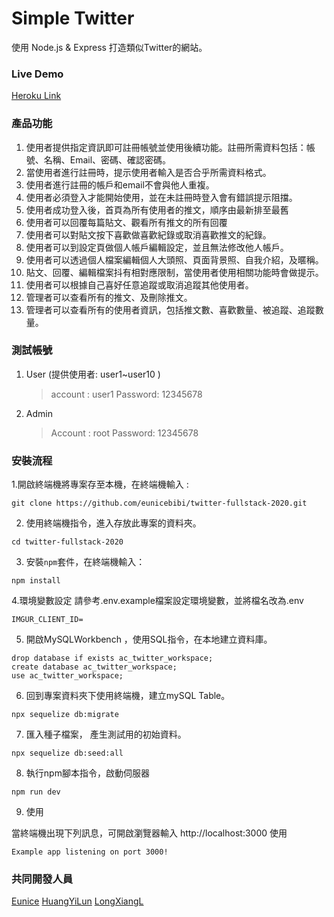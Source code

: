 # Simple Twitter

使用 Node.js & Express 打造類似Twitter的網站。

### Live Demo

[Heroku Link](https://desolate-springs-18796-e305e3af2d92.herokuapp.com/signi)

### 產品功能

1. 使用者提供指定資訊即可註冊帳號並使用後續功能。註冊所需資料包括：帳號、名稱、Email、密碼、確認密碼。
2. 當使用者進行註冊時，提示使用者輸入是否合乎所需資料格式。
3. 使用者進行註冊的帳戶和email不會與他人重複。
4. 使用者必須登入才能開始使用，並在未註冊時登入會有錯誤提示阻擋。
5. 使用者成功登入後，首頁為所有使用者的推文，順序由最新排至最舊
6. 使用者可以回覆每篇貼文、觀看所有推文的所有回覆
7. 使用者可以對貼文按下喜歡做喜歡紀錄或取消喜歡推文的紀錄。
8. 使用者可以到設定頁做個人帳戶編輯設定，並且無法修改他人帳戶。
9. 使用者可以透過個人檔案編輯個人大頭照、頁面背景照、自我介紹，及暱稱。
10. 貼文、回覆、編輯檔案抖有相對應限制，當使用者使用相關功能時會做提示。
11. 使用者可以根據自己喜好任意追蹤或取消追蹤其他使用者。
12. 管理者可以查看所有的推文、及刪除推文。
13. 管理者可以查看所有的使用者資訊，包括推文數、喜歡數量、被追蹤、追蹤數量。

### 測試帳號

1. User (提供使用者: user1~user10 )

   > account : user1
   > Password: 12345678
2. Admin
   > Account : root
   > Password: 12345678

### 安裝流程

1.開啟終端機將專案存至本機，在終端機輸入 :
```
git clone https://github.com/eunicebibi/twitter-fullstack-2020.git
```

2. 使用終端機指令，進入存放此專案的資料夾。

```
cd twitter-fullstack-2020
```


3. 安裝`npm`套件，在終端機輸入：
```
npm install
```

4.環境變數設定 請參考.env.example檔案設定環境變數，並將檔名改為.env
```
IMGUR_CLIENT_ID= 
```

5. 開啟MySQLWorkbench ，使用SQL指令，在本地建立資料庫。

```
drop database if exists ac_twitter_workspace;
create database ac_twitter_workspace;
use ac_twitter_workspace;
```

6. 回到專案資料夾下使用終端機，建立mySQL Table。

```
npx sequelize db:migrate
```

7. 匯入種子檔案， 產生測試用的初始資料。

```
npx sequelize db:seed:all
```

8. 執行npm腳本指令，啟動伺服器

```
npm run dev
```

9. 使用

當終端機出現下列訊息，可開啟瀏覽器輸入 http://localhost:3000 使用

```
Example app listening on port 3000!
```


### 共同開發人員
[Eunice](https://github.com/eunicebibi)
[HuangYiLun](https://github.com/HuangYiLun)
[LongXiangL](https://github.com/LongXiangL)